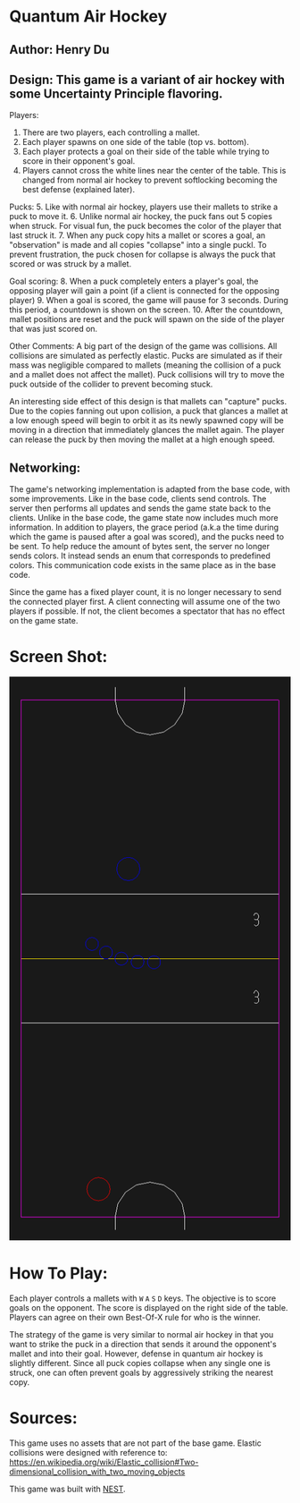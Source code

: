 # Quantum Air Hockey

## Author: Henry Du

## Design: This game is a variant of air hockey with some Uncertainty Principle flavoring.

Players:
1. There are two players, each controlling a mallet.
2. Each player spawns on one side of the table (top vs. bottom).
3. Each player protects a goal on their side of the table while trying to score in their opponent's goal.
4. Players cannot cross the white lines near the center of the table. This is changed from normal air hockey to prevent softlocking becoming the best defense (explained later).

Pucks:
5. Like with normal air hockey, players use their mallets to strike a puck to move it.
6. Unlike normal air hockey, the puck fans out 5 copies when struck. For visual fun, the puck becomes the color of the player that last struck it.
7. When any puck copy hits a mallet or scores a goal, an "observation" is made and all copies "collapse" into a single puckl. To prevent frustration, the puck chosen for collapse is always the puck that scored or was struck by a mallet.

Goal scoring:
8. When a puck completely enters a player's goal, the opposing player will gain a point (if a client is connected for the opposing player)
9. When a goal is scored, the game will pause for 3 seconds. During this period, a countdown is shown on the screen.
10. After the countdown, mallet positions are reset and the puck will spawn on the side of the player that was just scored on.

Other Comments:
A big part of the design of the game was collisions. All collisions are simulated as perfectly elastic. Pucks are simulated as if their mass was negligible compared to mallets (meaning the collision of a puck and a mallet does not affect the mallet). Puck collisions will try to move the puck outside of the collider to prevent becoming stuck.

An interesting side effect of this design is that mallets can "capture" pucks. Due to the copies fanning out upon collision, a puck that glances a mallet at a low enough speed will begin to orbit it as its newly spawned copy will be moving in a direction that immediately glances the mallet again. The player can release the puck by then moving the mallet at a high enough speed.

## Networking:

The game's networking implementation is adapted from the base code, with some improvements. Like in the base code, clients send controls. The server then performs all updates and sends the game state back to the clients. Unlike in the base code, the game state now includes much more information. In addition to players, the grace period (a.k.a the time during which the game is paused after a goal was scored), and the pucks need to be sent. To help reduce the amount of bytes sent, the server no longer sends colors. It instead sends an enum that corresponds to predefined colors. This communication code exists in the same place as in the base code.

Since the game has a fixed player count, it is no longer necessary to send the connected player first. A client connecting will assume one of the two players if possible. If not, the client becomes a spectator that has no effect on the game state.

# Screen Shot:

![Screen Shot](screenshot.png)

# How To Play:

Each player controls a mallets  with `W` `A` `S` `D` keys. The objective is to score goals on the opponent. The score is displayed on the right side of the table. Players can agree on their own Best-Of-X rule for who is the winner.

The strategy of the game is very similar to normal air hockey in that you want to strike the puck in a direction that sends it around the opponent's mallet and into their goal. However, defense in quantum air hockey is slightly different. Since all puck copies collapse when any single one is struck, one can often prevent goals by aggressively striking the nearest copy.

# Sources:

This game uses no assets that are not part of the base game. Elastic collisions were designed with reference to:
https://en.wikipedia.org/wiki/Elastic_collision#Two-dimensional_collision_with_two_moving_objects

This game was built with [NEST](NEST.md).

